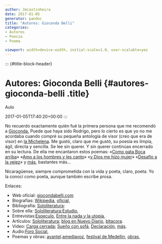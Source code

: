 ```yaml
---
author: Jmcastinheira
date: 2017-01-05
generator: pandoc
title: "Autores: Gioconda Belli"
categories:
- Autores
- Poesía
- Poema

viewport: width=device-width, initial-scale=1.0, user-scalable=yes
---
```


::: {#title-block-header}
# Autores: Gioconda Belli {#autores-gioconda-belli .title}

Aulo

2017-01-05T17:40:20+00:00
:::

No recuerdo exactamente quién fué la primera persona que me recomendó a
[Gioconda.](http://es.wikipedia.org/wiki/Gioconda_Belli) Puede que haya
sido Rodrigo, pero lo cierto es que yo no me acordaba cuando compré su
pequeña antología de visor (creo que era de visor) en [la
Michelena](http://www.libreriamichelena.com/). Me gustó, claro que me
gustó, su poesía es limpia, ágil, directa y sencilla. Se lee sin querer.
Y sin querer continúas encerrado en su lectura. De ella me encantaron
estos poemas: «[Como gata Boca
arriba](http://amediavoz.com/belli.htm#COMO%20GATA%20BOCA%20ARRIBA)»
«[Amo a los hombres y les
canto](http://amediavoz.com/belli.htm#AMO%20A%20LOS%20HOMBRES%20Y%20LES%20CANTO)»
«[y Dios me hizo
mujer](http://amediavoz.com/belli.htm#Y%20DIOS%20ME%20HIZO%20MUJER)»
«[Desafío a la
vejez](http://amediavoz.com/belli.htm#DESAF%CDO%20A%20LA%20VEJEZ)» y
[más](http://amediavoz.com/belli.htm), bastantes más...

Nicaragüense, siempre comprometida con la vida y poeta, claro, poeta. Yo
la conocí como poeta, aunque también escribe prosa.

Enlaces:

-   Web oficial: [giocondabelli.com](http://www.giocondabelli.com/)
-   Biografías:
    [Wikipedia](http://es.wikipedia.org/wiki/Gioconda_Belli),
    [oficial](http://www.giocondabelli.com/biografia.htm),
-   Bibliografía:
    [Sololiteratura](http://sololiteratura.com/gio/giocondaobras.htm):
-   Sobre ella:
    [Sololiteratura](http://sololiteratura.com/gio/giocondasemblanza.htm);[Estudio](http://www.cervantesvirtual.com/servlet/SirveObras/57959519116027506322202/index.htm),
-   Entrevistas:[Especulo](http://www.ucm.es/info/especulo/numero34/giobelli.html),
    [Entre la nada y la
    utopia](http://www.terra.es/personal5/itaka2002/poesia/GIOCONDA_BELLI.htm),
-   Artículos:
    [Sololiteratura](http://sololiteratura.com/gio/giocondaarticulos.htm);
    [blog en Nuevo
    Diario](http://www.elnuevodiario.com.ni/blog/articulo/47),
    [bitacora](http://www.giocondabelli.com/blog/bitacora2%20-%20el%20debut%20de%20un%20presidente.htm).
-   Video: [Carga cerrada](http://www.youtube.com/watch?v=VNDNB5A6SjA);
    [Sueño con sofá](http://www.youtube.com/watch?v=POWT2DeXro4),
    [Declaración](http://www.dailymotion.com/tag/Gioconda/video/x1ss40_gioconda-belli-declaracion-mrs-nica_politics),
    [más](http://es.youtube.com/results?search_query=gioconda+belli&search=Buscar).
-   Audio:[Foro Social](http://www.radiofeminista.net/audios.htm),
-   Poemas y obras:
    [avantel](http://www.avantel.net/%7Eeoropesa/html/poesia/gbelli1.html).[amediavoz](http://amediavoz.com/belli.htm),
    [festival de
    Medellin](http://www.festivaldepoesiademedellin.org/pub.php/es/Revista/ultimas_ediciones/74_75/belli.html),
    [obras](http://www.esnips.com//web/elortiba-GiocondaBelli/?widget=html_box),
